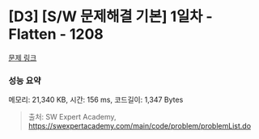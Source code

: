 # [D3] [S/W 문제해결 기본] 1일차 - Flatten - 1208 

[문제 링크](https://swexpertacademy.com/main/code/problem/problemDetail.do?contestProbId=AV139KOaABgCFAYh) 

### 성능 요약

메모리: 21,340 KB, 시간: 156 ms, 코드길이: 1,347 Bytes



> 출처: SW Expert Academy, https://swexpertacademy.com/main/code/problem/problemList.do